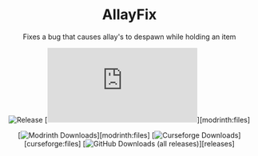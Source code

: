 <div align="center">

<!-- <img alt="Example Icon" src="src/main/resources/assets/essential_commands/icon.jpg" width="128"> -->

# AllayFix

Fixes a bug that causes allay's to despawn while holding an item

![Release](https://img.shields.io/github/v/release/emopedia/AllayFix?style=for-the-badge&include_prereleases&sort=semver)
[![Available For](https://img.shields.io/badge/dynamic/json?label=Available%20For&style=for-the-badge&color=34aa2f&query=$[:]&url=https%3A%2F%2Fwww.jpcode.dev%2Fessentialcommands%2Fsupported_mc_versions.json)][modrinth:files]

[![Modrinth Downloads](https://img.shields.io/modrinth/dt/allayfix?color=00AF5C&label=modrinth&style=for-the-badge&logo=modrinth)][modrinth:files]
[![Curseforge Downloads](https://img.shields.io/badge/dynamic/json?color=f16436&style=for-the-badge&label=CurseForge&query=downloadCount&url=https://www.curseforge.com/minecraft/mc-mods/allayfix/download/5816546)][curseforge:files]
[![GitHub Downloads (all releases)](https://img.shields.io/github/downloads/emopedia/allayfix/total?style=for-the-badge&amp;label=GitHub&amp;prefix=downloads%20&amp;color=4078c0&amp;logo=github)][releases]
